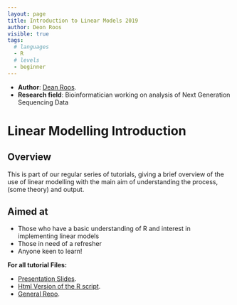 ```yaml
---
layout: page
title: Introduction to Linear Models 2019
author: Deon Roos
visible: true
tags:
  # languages
  - R
  # levels
  - beginner
---
```

<!-- change visible to true if you want it on the site -->

 - **Author**: [Dean Roos](https://www.researchgate.net/profile/Deon_Roos).
 - **Research field**: Bioinformatician working on analysis of Next Generation Sequencing Data

# Linear Modelling Introduction

## Overview
This is part of our regular series of tutorials, giving a brief overview of the use of linear modelling with the main aim of understanding the process,(some theory) and output.

## Aimed at
- Those who have a basic understanding of R and interest in implementing linear models
- Those in need of a refresher
- Anyone keen to learn! 


**For all tutorial Files:**

* [Presentation Slides](https://docs.google.com/presentation/d/1U0kqVHngWSR7zhjcrJZzHz04eebsxwCraC8G78Sm9w4/edit?usp=sharing).  
* [Html Version of the R script](http://htmlpreview.github.com/?https://github.com/AberdeenStudyGroup/studyGroup/blob/gh-pages/lessons/SG-T14-Linear%20Models%202019/Linear_model.html).
* [General Repo](https://github.com/AberdeenStudyGroup/studyGroup/tree/gh-pages/lessons/SG-T14-Linear%20Models%202019).

